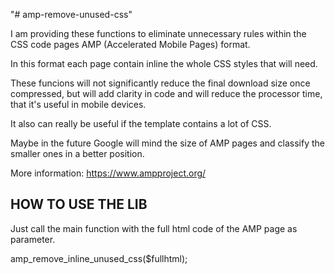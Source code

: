 
"# amp-remove-unused-css"

I am providing these functions to eliminate unnecessary rules within the CSS code pages AMP (Accelerated Mobile Pages) format.

In this format each page contain inline the whole CSS styles that will need.

These funcions will not significantly reduce the final download size once compressed, but will add clarity in code and will reduce the processor time, that it's useful in mobile devices.

It also can really be useful if the template contains a lot of CSS.

Maybe in the future Google will mind the size of AMP pages and classify the smaller ones in a better position.

More information: 
https://www.ampproject.org/


HOW TO USE THE LIB
------------------

Just call the main function with the full html code of the AMP page as parameter.

amp_remove_inline_unused_css($fullhtml);

